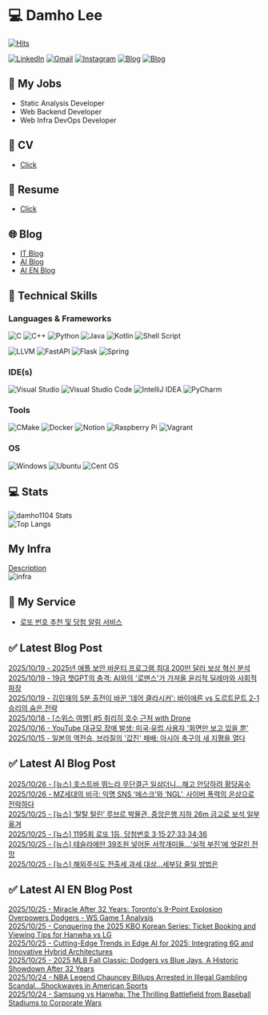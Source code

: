 
# 💻 Damho Lee

[![Hits](https://hits.seeyoufarm.com/api/count/incr/badge.svg?url=https%3A%2F%2Fgithub.com%2Fdamho1104&count_bg=%233D9CC8&title_bg=%23555555&icon=&icon_color=%23E7E7E7&title=hits&edge_flat=false)](https://hits.seeyoufarm.com)  

[![LinkedIn](https://img.shields.io/badge/Linkedin-%230077B5.svg?style=flat&logo=linkedin&logoColor=white)](https://www.linkedin.com/in/damho1104/)
[![Gmail](https://img.shields.io/badge/Gmail-D14836?style=flat&logo=gmail&logoColor=white)](mailto:damho1104@gmail.com)
[![Instagram](https://img.shields.io/badge/Instargram-%23E4405F.svg?style=flat&logo=Instagram&logoColor=white)](https://www.instagram.com/damho1104/)
[![Blog](https://img.shields.io/badge/Blog-%23000000.svg?style=flat&logo=Tistory&logoColor=white)](https://dmomo.co.kr/)
[![Blog](https://img.shields.io/badge/Blog-%23000000.svg?style=flat&logo=WordPress&logoColor=white)](https://blog.ai.dmomo.co.kr/)

## 📃 My Jobs
- Static Analysis Developer
- Web Backend Developer
- Web Infra DevOps Developer

## 📰 CV
- [Click](https://resume.dmomo.net/damho.lee/resume)  

## 📘 Resume
- [Click](https://damho1104.notion.site/8af3191b9815406d95708d9a0cea5a9e)  

## 🌐 Blog
- [IT Blog](https://dmomo.co.kr/)
- [AI Blog](https://blog.ai.dmomo.co.kr/)
- [AI EN Blog](https://ai.trend.dmomo.co.kr/)

## 💪 Technical Skills
### Languages & Frameworks
![C](https://img.shields.io/badge/c-%2300599C.svg?style=flat&logo=c&logoColor=white)
![C++](https://img.shields.io/badge/c++-%2300599C.svg?style=flat&logo=c%2B%2B&logoColor=white)
![Python](https://img.shields.io/badge/Python-3776AB.svg?&style=flat&logo=Python&logoColor=white)
![Java](https://img.shields.io/badge/java-%23ED8B00.svg?style=flat&logo=openjdk&logoColor=white)
![Kotlin](https://img.shields.io/badge/Kotlin-%237F52FF.svg?style=flat&logo=Kotlin&logoColor=white)
![Shell Script](https://img.shields.io/badge/Shell_script-%23121011.svg?style=flat&logo=gnu-bash&logoColor=white)  
  
![LLVM](https://img.shields.io/badge/LLVM/Clang-000B1D.svg?&style=flat&logo=LLVM&logoColor=white)
![FastAPI](https://img.shields.io/badge/FastAPI-005571?style=flat&logo=fastapi)
![Flask](https://img.shields.io/badge/Flask-%23000.svg?style=flat&logo=flask&logoColor=white)
![Spring](https://img.shields.io/badge/Springboot-%236DB33F.svg?style=flat&logo=spring&logoColor=white)
  
  
### IDE(s)
![Visual Studio](https://img.shields.io/badge/Visual%20Studio-5C2D91.svg?style=flat&logo=visual-studio&logoColor=white) 
![Visual Studio Code](https://img.shields.io/badge/Visual%20Studio%20Code-0078d7.svg?style=flat&logo=visual-studio-code&logoColor=white)
![IntelliJ IDEA](https://img.shields.io/badge/IntelliJIDEA-000000.svg?style=flat&logo=intellij-idea&logoColor=white) 
![PyCharm](https://img.shields.io/badge/PyCharm-143?style=flat&logo=pycharm&logoColor=black&color=black&labelColor=green) 


### Tools
![CMake](https://img.shields.io/badge/CMake-%23008FBA.svg?style=flat&logo=cmake&logoColor=white)
![Docker](https://img.shields.io/badge/docker-%230db7ed.svg?style=flat&logo=docker&logoColor=white)
![Notion](https://img.shields.io/badge/Notion-%23000000.svg?style=flat&logo=notion&logoColor=white)
![Raspberry Pi](https://img.shields.io/badge/-RaspberryPi-C51A4A?style=flat&logo=Raspberry-Pi)
![Vagrant](https://img.shields.io/badge/Vagrant-%231563FF.svg?style=flat&logo=vagrant&logoColor=white)


### OS
![Windows](https://img.shields.io/badge/Windows-0078D6?style=flat&logo=windows&logoColor=white)
![Ubuntu](https://img.shields.io/badge/Ubuntu-E95420?style=flat&logo=ubuntu&logoColor=white)
![Cent OS](https://img.shields.io/badge/Cent%20OS-002260?style=flat&logo=centos&logoColor=F0F0F0)


## :computer: Stats
![damho1104 Stats](https://github-readme-stats.vercel.app/api?username=damho1104&hide=issues&show_icons=true&show=prs_merged,prs_merged_percentage&theme=chartreuse-dark)  
![Top Langs](https://github-readme-stats.vercel.app/api/top-langs/?username=damho1104&layout=compact&theme=chartreuse-dark)


## My Infra
[Description](https://dmomo.co.kr/444)  
![infra](https://nextcloud.dmomo.net/apps/files_sharing/publicpreview/EtWDB9RaEXyf4FT?file=/&fileId=142416&x=6016&y=3384&a=true&etag=eee0bc0c4308201c786211582fdbc678)  





## 📣 My Service
- [로또 번호 추천 및 당첨 알림 서비스](https://lotto.dmomo.co.kr/)  


## ✅ Latest Blog Post

[2025/10/19 - 2025년 애플 보안 바운티 프로그램 최대 200만 달러 보상 혁신 분석](http://dmomo.co.kr/742) <br/>
[2025/10/19 - 19금 챗GPT의 충격: AI와의 '로맨스'가 가져올 윤리적 딜레마와 사회적 파장](http://dmomo.co.kr/741) <br/>
[2025/10/19 - 김민재의 5분 출전이 바꾼 '데어 클라시커': 바이에른 vs 도르트문트 2-1 승리의 숨은 전략](http://dmomo.co.kr/740) <br/>
[2025/10/18 - [스위스 여행] #5 취리히 호수 근처 with Drone](http://dmomo.co.kr/739) <br/>
[2025/10/16 - YouTube 대규모 장애 발생: 미국&middot;유럽 사용자 '화면만 보고 있을 뿐'](http://dmomo.co.kr/738) <br/>
[2025/10/15 - 일본의 역전승, 브라질의 '값진' 패배: 아시아 축구의 새 지평을 열다](http://dmomo.co.kr/737) <br/>

## ✅ Latest AI Blog Post
[2025/10/26 - [뉴스] 호스트바 뛰느라 무단결근 일삼더니…해고 안당하려 황당꼼수](https://blog.ai.dmomo.co.kr/news/12567) <br/>
[2025/10/26 - MZ세대의 비극: 익명 SNS ‘에스크’와 ‘NGL’, 사이버 폭력의 온상으로 전락하다](https://blog.ai.dmomo.co.kr/ai/12564) <br/>
[2025/10/25 - [뉴스] ‘탈탈 털린’ 루브르 박물관, 중앙은행 지하 26m 금고로 보석 일부 옮겨](https://blog.ai.dmomo.co.kr/news/12561) <br/>
[2025/10/25 - [뉴스] 1195회 로또 1등, 당첨번호 3·15·27·33·34·36](https://blog.ai.dmomo.co.kr/news/12558) <br/>
[2025/10/25 - [뉴스] 테슬라에만 39조원 넣어둔 서학개미들…‘실적 부진’에 엇갈린 전망](https://blog.ai.dmomo.co.kr/news/12555) <br/>
[2025/10/25 - [뉴스] 해외주식도 전출세 과세 대상…세부담 줄일 방법은](https://blog.ai.dmomo.co.kr/news/12552) <br/>

## ✅ Latest AI EN Blog Post
[2025/10/25 - Miracle After 32 Years: Toronto's 9-Point Explosion Overpowers Dodgers - WS Game 1 Analysis](https://ai.trend.dmomo.co.kr/2025/10/miracle-after-32-years-torontos-9-point.html) <br/>
[2025/10/25 - Conquering the 2025 KBO Korean Series: Ticket Booking and Viewing Tips for Hanwha vs LG](https://ai.trend.dmomo.co.kr/2025/10/conquering-2025-kbo-korean-series.html) <br/>
[2025/10/25 - Cutting-Edge Trends in Edge AI for 2025: Integrating 6G and Innovative Hybrid Architectures](https://ai.trend.dmomo.co.kr/2025/10/cutting-edge-trends-in-edge-ai-for-2025.html) <br/>
[2025/10/25 - 2025 MLB Fall Classic: Dodgers vs Blue Jays, A Historic Showdown After 32 Years](https://ai.trend.dmomo.co.kr/2025/10/2025-mlb-fall-classic-dodgers-vs-blue.html) <br/>
[2025/10/24 - NBA Legend Chauncey Billups Arrested in Illegal Gambling Scandal...Shockwaves in American Sports](https://ai.trend.dmomo.co.kr/2025/10/nba-legend-chauncey-billups-arrested-in.html) <br/>
[2025/10/24 - Samsung vs Hanwha: The Thrilling Battlefield from Baseball Stadiums to Corporate Wars](https://ai.trend.dmomo.co.kr/2025/10/samsung-vs-hanwha-thrilling-battlefield.html) <br/>

